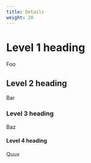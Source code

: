 ```yaml
---
title: Details
weight: 20
---
```


# Level 1 heading

Foo

## Level 2 heading

Bar

### Level 3 heading

Baz

#### Level 4 heading

Quux
